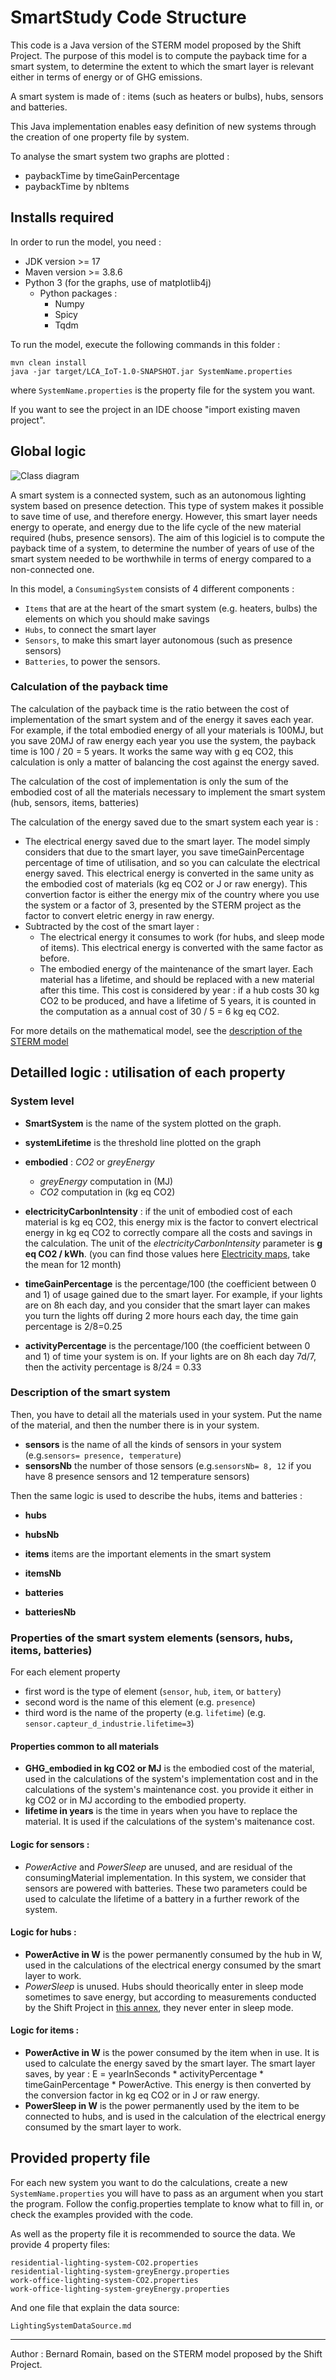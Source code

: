 # SmartStudy Code Structure

This code is a Java version of the STERM model proposed by the Shift Project. The purpose of this model is to compute the payback time for a smart system, to determine the extent to which the smart layer is relevant either in terms of energy or of GHG emissions. 

A smart system is made of : items (such as heaters or bulbs), hubs, sensors and batteries. 

This Java implementation enables easy definition of new systems through the creation of one property file by system.

To analyse the smart system two graphs are plotted : 
- paybackTime by timeGainPercentage 
- paybackTime by nbItems

## Installs required
In order to run the model, you need :
- JDK version >= 17
- Maven version >= 3.8.6
- Python 3 (for the graphs, use of matplotlib4j)
  - Python packages :
	+ Numpy 
	+ Spicy
	+ Tqdm

To run the model, execute the following commands in this folder :

```
mvn clean install
java -jar target/LCA_IoT-1.0-SNAPSHOT.jar SystemName.properties
```
where `SystemName.properties` is the property file for the system you want.

If you want to see the project in an IDE choose "import existing maven project". 

## Global logic

![Class diagram](diagramme_de_classe/diagramme_SmartStudy.png "Class diagram")

A smart system is a connected system, such as an autonomous lighting system based on presence detection. This type of system makes it possible to save time of use, and therefore energy. However, this smart layer needs energy to operate, and energy due to the life cycle of the new material required (hubs, presence sensors). The aim of this logiciel is to compute the payback time of a system, to determine the number of years of use of the smart system needed to be worthwhile in terms of energy compared to a non-connected one.

In this model, a `ConsumingSystem` consists of 4 different components : 
- `Items` that are at the heart of the smart system (e.g. heaters, bulbs) the elements on which you should make savings
- `Hubs`, to connect the smart layer
- `Sensors`, to make this smart layer autonomous (such as presence sensors)
- `Batteries`, to power the sensors.

### Calculation of the payback time
The calculation of the payback time is the ratio between the cost of implementation of the smart system and of the energy it saves each year. 
For example, if the total embodied energy of all your materials is 100MJ, but you save 20MJ of raw energy each year you use the system, the payback time is 100 / 20 = 5 years.
It works the same way with g eq CO2, this calculation is only a matter of balancing the cost against the energy saved.

The calculation of the cost of implementation is only the sum of the embodied cost of all the materials necessary to implement the smart system (hub, sensors, items, batteries)

The calculation of the energy saved due to the smart system each year is :
- The electrical energy saved due to the smart layer. The model simply considers that due to the smart layer, you save timeGainPercentage percentage of time of utilisation, and so you can calculate the electrical energy saved. This electrical energy is converted in the same unity as the embodied cost of materials (kg eq CO2 or J or raw energy). This convertion factor is either the energy mix of the country where you use the system or a factor of 3, presented by the STERM project as the factor to convert eletric energy in raw energy.
- Subtracted by the cost of the smart layer : 
	- The electrical energy it consumes to work (for hubs, and sleep mode of items). This electrical energy is converted with the same factor as before.
	- The embodied energy of the maintenance of the smart layer. Each material has a lifetime, and should be replaced with a new material after this time. This cost is considered by year : if a hub costs 30 kg CO2 to be produced, and have a lifetime of 5 years, it is counted in the computation as a annual cost of 30 / 5 = 6 kg eq CO2.

For more details on the mathematical model, see the [description of the STERM model](https://theshiftproject.org/wp-content/uploads/2021/04/Annexes-Analyser-la-pertinence-energetique-des-technologies-connectees.pdf)

## Detailled logic : utilisation of each property

### System level
- **SmartSystem** is the name of the system plotted on the graph.
- **systemLifetime** is the threshold line plotted on the graph
- **embodied** : *CO2* or *greyEnergy* 
  - *greyEnergy* computation in (MJ) 
  - *CO2* computation in (kg eq CO2)
- **electricityCarbonIntensity** : if the unit of embodied cost of each material is kg eq CO2, this energy mix is the factor to convert electrical energy in kg eq CO2 to correctly compare all the costs and savings in the calculation. The unit of the *electricityCarbonIntensity* parameter is **g eq CO2 / kWh**. (you can find those values here [Electricity maps](https://app.electricitymaps.com/zone/FR), take the mean for 12 month)


- **timeGainPercentage** is the percentage/100 (the coefficient between 0 and 1) of usage gained due to the smart layer. For example, if your lights are on 8h each day, and you consider that the smart layer can makes you turn the lights off during 2 more hours each day, the time gain percentage is 2/8=0.25 
- **activityPercentage** is the percentage/100 (the coefficient between 0 and 1) of time your system is on. If your lights are on 8h each day 7d/7, then the activity percentage is 8/24 = 0.33

### Description of the smart system 
Then, you have to detail all the materials used in your system. Put the name of the material, and then the number there is in your system.

- **sensors** is the name of all the kinds of sensors in your system (e.g.`sensors= presence, temperature`)
- **sensorsNb** the number of those sensors (e.g.`sensorsNb= 8, 12` if you have 8 presence sensors and 12 temperature sensors)

Then the same logic is used to describe the hubs, items and batteries :
- **hubs** 
- **hubsNb**

- **items**  items are the important elements in the smart system
- **itemsNb**

- **batteries** 
- **batteriesNb** 

### Properties of the smart system elements (sensors, hubs, items, batteries)
For each element property 
- first word is the type of element (`sensor`, `hub`, `item`, or `battery`)
- second word is the name of this element (e.g. `presence`)
- third word is the name of the property (e.g. `lifetime`)
(e.g. `sensor.capteur_d_industrie.lifetime=3`)

#### Properties common to all materials
- **GHG_embodied in kg CO2 or  MJ** is the embodied cost of the material, used in the calculations of the system's implementation cost and in the calculations of the system's maintenance cost. you provide it either in kg CO2 or in MJ according to the embodied property.
- **lifetime in years** is the time in years when you have to replace the material. It is used if the calculations of the system's maitenance cost.

#### Logic for sensors : 
- *PowerActive* and *PowerSleep* are unused, and are residual of the consumingMaterial implementation. In this system, we consider that sensors are powered with batteries. These two parameters could be used to calculate the lifetime of a battery in a further rework of the system.

#### Logic for hubs :
- **PowerActive in W** is the power permanently consumed by the hub in W, used in the calculations of the electrical energy consumed by the smart layer to work.
- *PowerSleep* is unused. Hubs should theorically enter in sleep mode sometimes to save energy, but according to measurements conducted by the Shift Project in [this annex](https://theshiftproject.org/wp-content/uploads/2021/04/Annexes-Analyser-la-pertinence-energetique-des-technologies-connectees.pdf), they never enter in sleep mode.

#### Logic for items :
- **PowerActive in W** is the power consumed by the item when in use. It is used to calculate the energy saved by the smart layer. The smart layer saves, by year : E = yearInSeconds * activityPercentage * timeGainPercentage * PowerActive. This energy is then converted by the conversion factor in kg eq CO2 or in J or raw energy.
- **PowerSleep in W** is the power permanently used by the item to be connected to hubs, and is used in the calculation of the electrical energy consumed by the smart layer to work.


## Provided property file 
For each new system you want to do the calculations, create a new `SystemName.properties` you will have to pass as an argument when you start the program. Follow the config.properties template to know what to fill in, or check the examples provided with the code. 

As well as the property file it is recommended to source the data. 
We provide 4 property files: 

```
residential-lighting-system-CO2.properties
residential-lighting-system-greyEnergy.properties
work-office-lighting-system-CO2.properties
work-office-lighting-system-greyEnergy.properties
```

And one file that explain the data source:

```
LightingSystemDataSource.md 
```

---
Author : Bernard Romain, based on the STERM model proposed by the Shift Project.

